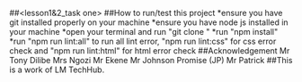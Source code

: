 ##<lesson1&2_task one>
##How to run/test this project
*ensure you have git installed properly on your machine
*ensure you have node js installed in your machine
*open your terminal and run "git clone <URL>"
*run "npm install"
\*run "npm run lint:all" to run all lint error, "npm run lint:css" for css error check and "npm run lint:html" for html error check
##Acknowledgement
Mr Tony Dilibe
Mrs Ngozi
Mr Ekene
Mr Johnson Promise (JP)
Mr Patrick
##This is a work of LM TechHub.
